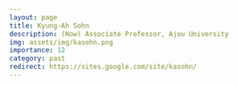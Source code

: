 ```yaml
---
layout: page
title: Kyung-Ah Sohn
description: (Now) Associate Professor, Ajou University
img: assets/img/kasohn.png
importance: 12
category: past
redirect: https://sites.google.com/site/kasohn/
---
```

